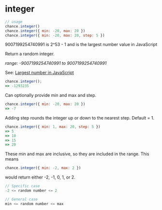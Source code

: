 # integer

```js
// usage
chance.integer()
chance.integer({ min: -20, max: 20 })
chance.integer({ min: -20, max: 20, step: 5 })
```

<p class="pullquote">9007199254740991 is 2^53 - 1 and is the largest number value in JavaScript</p>

Return a random integer.

_range: -9007199254740991 to 9007199254740991_

See: [Largest number in JavaScript](http://vq.io/16qnIYj)

```js
chance.integer();
=> -1293235
```

Can optionally provide min and max and step.

```js
chance.integer({ min: -20, max: 20 })
=> -7
```
Adding step rounds the integer up or down to the nearest step. Default = 1.
```js
chance.integer({ min: 1, max: 20, step: 5 })
=> 5
=> 10
=> 15
=> 20
```


These min and max are inclusive, so they are included in the range. This means
```js
chance.integer({ min: -2, max: 2 })
``` 
would return either -2, -1, 0, 1, or 2.

```js
// Specific case
-2 <= random number <= 2

// General case
min <= random number <= max
```
